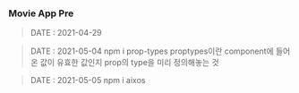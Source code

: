 ### Movie App Pre

> DATE : 2021-04-29

> DATE : 2021-05-04
> npm i prop-types
> proptypes이란 component에 들어온 값이 유효한 값인지 prop의 type을 미리 정의해놓는 것

> DATE : 2021-05-05
> npm i aixos
